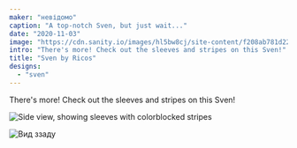 ```yaml
---
maker: "невідомо"
caption: "A top-notch Sven, but just wait..."
date: "2020-11-03"
image: "https://cdn.sanity.io/images/hl5bw8cj/site-content/f208ab781d22f74c91cc37a31249fd88a94a2aab-2000x2198.jpg"
intro: "There's more! Check out the sleeves and stripes on this Sven!"
title: "Sven by Ricos"
designs:
  - "sven"
---
```


There's more! Check out the sleeves and stripes on this Sven!

![Side view, showing sleeves with colorblocked stripes](https://posts.freesewing.org/uploads/ricos_sven_ricos2_d350f988c8.jpg "Side view, showing sleeves with colorblocked stripes")

![Вид ззаду](https://posts.freesewing.org/uploads/ricos_sven_ricos3_74928145d7.jpg)
